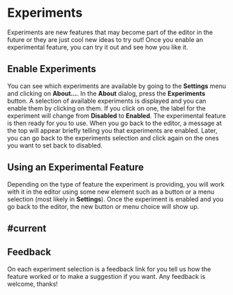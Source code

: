 # Experiments

Experiments are new features that may become part of the editor in the future or they are just cool new ideas to try out! Once you enable an experimental feature, you can try it out and see how you like it.

## Enable Experiments

You can see which experiments are available by going to the **Settings** menu and clicking on **About...**. In the **About** dialog, press the **Experiments** button. A selection of available experiments is displayed and you can enable them by clicking on them. If you click on one, the label for the experiment will change from **Disabled** to **Enabled**. The experimental feature is then ready for you to use. When you go back to the editor, a message at the top will appear briefly telling you that experiments are enabled. Later, you can go back to the experiments selection and click again on the ones you want to set back to disabled.

## Using an Experimental Feature

Depending on the type of feature the experiment is providing, you will work with it in the editor using some new element such as a button or a menu selection (most likely in **Settings**). Once the experiment is enabled and you go back to the editor, the new button or menu choice will show up.

## #current

## Feedback

On each experiment selection is a feedback link for you tell us how the feature worked or to make a suggestion if you want. Any feedback is welcome, thanks!